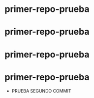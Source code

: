 # primer-repo-prueba
# primer-repo-prueba
# primer-repo-prueba
# primer-repo-prueba

* PRUEBA SEGUNDO COMMIT 